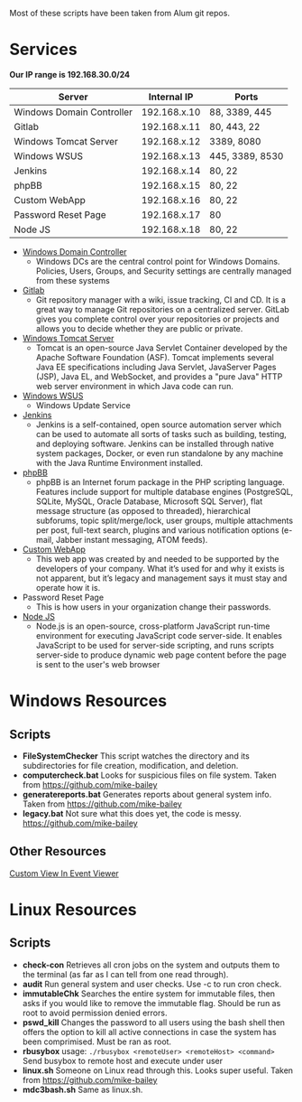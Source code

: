 Most of these scripts have been taken from Alum git repos.

# Services
**Our IP range is 192.168.30.0/24**

| Server                    | Internal IP  | Ports           |
| ------------------------- | ------------ | --------------- |
| Windows Domain Controller | 192.168.x.10 | 88, 3389, 445   |
| Gitlab                    | 192.168.x.11 | 80, 443, 22     |
| Windows Tomcat Server     | 192.168.x.12 | 3389, 8080      |
| Windows WSUS              | 192.168.x.13 | 445, 3389, 8530 |
| Jenkins                   | 192.168.x.14 | 80, 22          |
| phpBB                     | 192.168.x.15 | 80, 22          |
| Custom WebApp             | 192.168.x.16 | 80, 22          |
| Password Reset Page       | 192.168.x.17 | 80              |
| Node JS                   | 192.168.x.18 | 80, 22          |

* [Windows Domain Controller](https://technet.microsoft.com/en-us/library/cc977987.aspx)
  * Windows DCs are the central control point for Windows Domains. Policies, Users, Groups, and Security settings are centrally
managed from these systems
* [Gitlab](https://docs.gitlab.com/)
  * Git repository manager with a wiki, issue tracking, CI and CD. It is a great way to manage Git repositories on a centralized server. GitLab gives you complete control over your repositories or projects and allows you to decide whether they are public or private.
* [Windows Tomcat Server](https://tomcat.apache.org/tomcat-9.0-doc/index.html)
  * Tomcat is an open-source Java Servlet Container developed by the Apache Software Foundation (ASF). Tomcat implements several Java EE specifications including Java Servlet, JavaServer Pages (JSP), Java EL, and WebSocket, and provides a "pure Java" HTTP web server environment in which Java code can run.
* [Windows WSUS](https://docs.microsoft.com/en-us/windows-server/administration/windows-server-update-services/get-started/windows-server-update-services-wsus)
  * Windows Update Service
* [Jenkins](https://jenkins.io/doc/)
  * Jenkins is a self-contained, open source automation server which can be used to automate all sorts of tasks such as building, testing, and deploying software. Jenkins can be installed through native system packages, Docker, or even run standalone by any machine with the Java Runtime Environment installed.
* [phpBB](https://www.phpbb.com/support/docs/en/)
  * phpBB is an Internet forum package in the PHP scripting language. Features include support for multiple database engines (PostgreSQL, SQLite, MySQL, Oracle Database, Microsoft SQL Server), flat message structure (as opposed to threaded), hierarchical subforums, topic split/merge/lock, user groups, multiple attachments per post, full-text search, plugins and various notification options (e-mail, Jabber instant messaging, ATOM feeds).
* [Custom WebApp](https://www.owasp.org/index.php/Top_10-2017_Top_10)
  * This web app was created by and needed to be supported by the developers of your company. What it’s used for and why it exists is not apparent, but it’s legacy and management says it must stay and operate how it is. 
* Password Reset Page
  * This is how users in your organization change their passwords.
* [Node JS](https://nodejs.org/en/docs/)
  * Node.js is an open-source, cross-platform JavaScript run-time environment for executing JavaScript code server-side. It enables JavaScript to be used for server-side scripting, and runs scripts server-side to produce dynamic web page content before the page is sent to the user's web browser

# Windows Resources

Scripts
-------
* **FileSystemChecker**
This script watches the directory and its subdirectories for file creation, modification, and deletion.
* **computercheck.bat**
Looks for suspicious files on file system. Taken from https://github.com/mike-bailey
* **generatereports.bat**
Generates reports about general system info. Taken from https://github.com/mike-bailey
* **legacy.bat**
Not sure what this does yet, the code is messy.  https://github.com/mike-bailey

Other Resources
---------------
[Custom View In Event Viewer](https://docs.microsoft.com/en-us/previous-versions/windows/it-pro/windows-server-2008-R2-and-2008/cc709635%28v%3dws.10%29)

# Linux Resources

Scripts
-------
* **check-con**
Retrieves all cron jobs on the system and outputs them to the terminal (as far as I can tell from one read through).
* **audit**
Run general system and user checks.  Use -c to run cron check.
* **immutableChk**
Searches the entire system for immutable files, then asks if you would like to remove the immutable flag.  Should be run as root to avoid permission denied errors.
* **pswd_kill**
Changes the password to all users using the bash shell then offers the option to kill all active connections in case the system has been comprimised.  Must be ran as root.
* **rbusybox**
usage: `./rbusybox <remoteUser> <remoteHost> <command>`  Send busybox to remote host and execute <command> under user <remoteUser>
* **linux.sh**
Someone on Linux read through this.  Looks super useful. Taken from https://github.com/mike-bailey
* **mdc3bash.sh**
Same as linux.sh.
